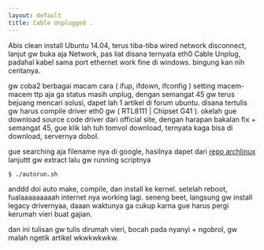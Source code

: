 ```yaml
---
layout: default
title: Cable Unplugged .
---
```

Abis clean install Ubuntu 14.04, terus tiba-tiba wired network disconnect, lanjut gw buka aja Network, pas liat disana ternyata eth0 Cable Unplug, padahal kabel sama port ethernet work fine di windows. bingung kan nih ceritanya.


gw coba2 berbagai macam cara ( ifup, ifdown, ifconfig ) setting macem-macem ttp aja ga status masih unplug, dengan semangat 45 gw terus bejuang mencari solusi, dapet lah 1 artikel di forum ubuntu. disana tertulis gw harus compile driver eth0 gw ( RTL8111 | Chipset G41 ). okelah gue download source code driver dari official site, dengan harapan bakalan fix + semangat 45, gue klik lah tuh tomvol download, ternyata kaga bisa di download, servernya dobol.


gue searching aja filename nya di google, hasilnya dapet dari [repo archlinux](https://aur.archlinux.org/packages/r8168-all/ "Archlinux")
lanjuttt gw extract lalu gw running scriptnya 

```
$ ./autorun.sh
```


anddd doi auto make, compile, dan install ke kernel. setelah reboot, fualaaaaaaaaah internet nya working lagi. seneng beet, langsung gw install legacy drivernyaa, daaan waktunya ga cukup karna gue harus pergi kerumah vieri buat gajian.


dan ini tulisan gw tulis dirumah vieri, bocah pada nyanyi + ngobrol, gw malah ngetik artikel wkwkwkwkw.
